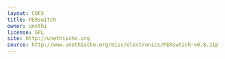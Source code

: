 ```yaml
---
layout: C0F5
title: PERswitch
owner: unethi
license: GPL
site: http://unethische.org
source: http://www.unethische.org/misc/electronics/PERswtich-v0.8.zip
---
```

